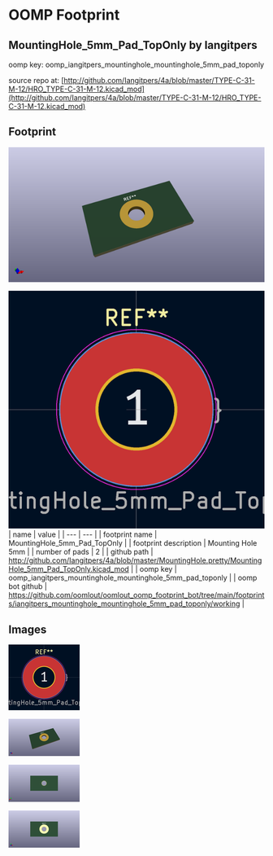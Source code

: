 # OOMP Footprint  
## MountingHole_5mm_Pad_TopOnly  by Iangitpers  
  
oomp key: oomp_iangitpers_mountinghole_mountinghole_5mm_pad_toponly  
  
source repo at: [http://github.com/Iangitpers/4a/blob/master/TYPE-C-31-M-12/HRO_TYPE-C-31-M-12.kicad_mod](http://github.com/Iangitpers/4a/blob/master/TYPE-C-31-M-12/HRO_TYPE-C-31-M-12.kicad_mod)  
## Footprint  
  
[![working_kicad_pcb_3d.png](working_kicad_pcb_3d_600.png)](working_kicad_pcb_3d.png)  
  
[![working.png](working_600.png)](working.png)  
| name | value | 
| --- | --- | 
| footprint name | MountingHole_5mm_Pad_TopOnly | 
| footprint description | Mounting Hole 5mm | 
| number of pads | 2 | 
| github path | http://github.com/Iangitpers/4a/blob/master/MountingHole.pretty/MountingHole_5mm_Pad_TopOnly.kicad_mod | 
| oomp key | oomp_iangitpers_mountinghole_mountinghole_5mm_pad_toponly | 
| oomp bot github | https://github.com/oomlout/oomlout_oomp_footprint_bot/tree/main/footprints/iangitpers_mountinghole_mountinghole_5mm_pad_toponly/working | 
## Images  
  
[![working.png](working_140.png)](working.png)  
  
[![working_kicad_pcb_3d.png](working_kicad_pcb_3d_140.png)](working_kicad_pcb_3d.png)  
  
[![working_kicad_pcb_3d_back.png](working_kicad_pcb_3d_back_140.png)](working_kicad_pcb_3d_back.png)  
  
[![working_kicad_pcb_3d_front.png](working_kicad_pcb_3d_front_140.png)](working_kicad_pcb_3d_front.png)  
